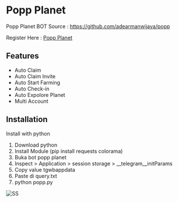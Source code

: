 
# Popp Planet
Popp Planet BOT
Source : https://github.com/adearmanwijaya/popp

Register Here : [Popp Planet](https://t.me/PoPPtothemoon_bot/moon?startapp=968480911)


## Features

  - Auto Claim
  - Auto Claim Invite
  - Auto Start Farming
  - Auto Check-in
  - Auto Expolore Planet
  - Multi Account



## Installation

Install with python

1. Download python
2. Install Module (pip install requests colorama)
3. Buka bot popp planet
4. Inspect > Application > session storage > __telegram__initParams
5. Copy value tgwbappdata
6. Paste di query.txt
7. python popp.py


![SS](https://i.ibb.co.com/02mtgCZ/Cuplikan-layar-2024-07-29-004233.png)
